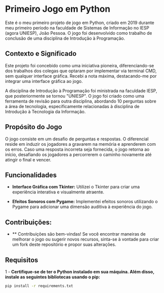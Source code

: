 # Primeiro Jogo em Python

Este é o meu primeiro projeto de jogo em Python, criado em 2019 durante meu primeiro período na faculdade de Sistemas de Informação no IESP (agora UNIESP), João Pessoa. O jogo foi desenvolvido como trabalho de conclusão de uma disciplina de Introdução à Programação.

## Contexto e Significado
Este projeto foi concebido como uma iniciativa pioneira, diferenciando-se dos trabalhos dos colegas que optaram por implementar via terminal CMD, sem qualquer interface gráfica. Recebi a nota máxima, destacando-me por integrar uma interface gráfica ao jogo.

A disciplina de Introdução à Programação foi ministrada na faculdade IESP, que posteriormente se tornou "UNIESP". O jogo foi criado como uma ferramenta de revisão para outra disciplina, abordando 10 perguntas sobre a área de tecnologia, especificamente relacionadas à disciplina de Introdução à Tecnologia da Informação.

## Propósito do Jogo
O jogo consiste em um desafio de perguntas e respostas. O diferencial reside em induzir os jogadores a gravarem na memória e aprenderem com os erros. Caso uma resposta incorreta seja fornecida, o jogo retorna ao início, desafiando os jogadores a percorrerem o caminho novamente até atingir o final e vencer.

## Funcionalidades
- **Interface Gráfica com Tkinter:** Utilizei o Tkinter para criar uma experiência interativa e visualmente atraente.
  
- **Efeitos Sonoros com Pygame:** Implementei efeitos sonoros utilizando o Pygame para adicionar uma dimensão auditiva à experiência do jogo.

## Contribuições:
- ** Contribuições são bem-vindas! Se você encontrar maneiras de melhorar o jogo ou sugerir novos recursos, sinta-se à vontade para criar um fork deste repositório e propor suas alterações.
  
## Requisitos
1 - **Certifique-se de ter o Python instalado em sua máquina. Além disso, instale as seguintes bibliotecas usando o pip:**
   ```bash
   pip install -r requirements.txt


